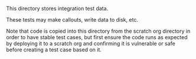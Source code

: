 This directory stores integration test data.

These tests may make callouts, write data to disk, etc.

Note that code is copied into this directory
from the scratch org directory in order to have
stable test cases, but first ensure the code
runs as expected by deploying it to a scratch
org and confirming it is vulnerable or safe
before creating a test case based on it.
